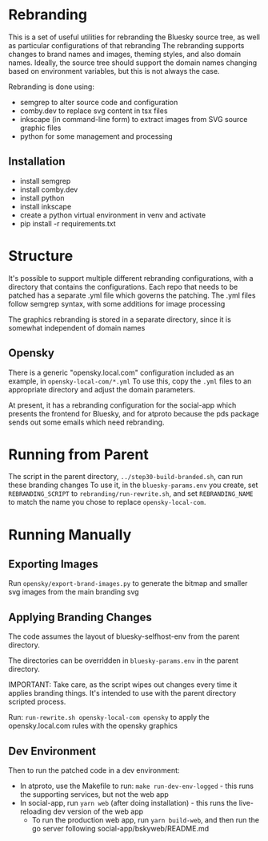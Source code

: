 Rebranding
==========

This is a set of useful utilities for rebranding the Bluesky source tree, as well as particular configurations of that rebranding
The rebranding supports changes to brand names and images, theming styles, and also domain names.
Ideally, the source tree should support the domain names changing based on environment variables, but this is not always the case.

Rebranding is done using:
- semgrep to alter source code and configuration
- comby.dev to replace svg content in tsx files
- inkscape (in command-line form) to extract images from SVG source graphic files
- python for some management and processing

Installation
------------

- install semgrep
- install comby.dev
- install python
- install inkscape
- create a python virtual environment in venv and activate
- pip install -r requirements.txt

Structure
=========

It's possible to support multiple different rebranding configurations, with a directory that contains the configurations.
Each repo that needs to be patched has a separate .yml file which governs the patching.
The .yml files follow semgrep syntax, with some additions for image processing

The graphics rebranding is stored in a separate directory, since it is somewhat independent of domain names

Opensky
-------

There is a generic "opensky.local.com" configuration included as an example, in `opensky-local-com/*.yml`
To use this, copy the `.yml` files to an appropriate directory and adjust the domain parameters.

At present, it has a rebranding configuration for the social-app which presents the frontend for Bluesky,
and for atproto because the pds package sends out some emails which need rebranding.

Running from Parent
===================

The script in the parent directory, `../step30-build-branded.sh`, can run these branding changes
To use it, in the `bluesky-params.env` you create, set `REBRANDING_SCRIPT` to `rebranding/run-rewrite.sh`,
and set `REBRANDING_NAME` to match the name you chose to replace `opensky-local-com`.

Running Manually
================

Exporting Images
----------------

Run `opensky/export-brand-images.py` to generate the bitmap and smaller svg images from the main branding svg

Applying Branding Changes
-------------------------

The code assumes the layout of bluesky-selfhost-env from the parent directory.

The directories can be overridden in `bluesky-params.env` in the parent directory.

IMPORTANT: Take care, as the script wipes out changes every time it applies branding things.
It's intended to use with the parent directory scripted process.

Run: `run-rewrite.sh opensky-local-com opensky` to apply the opensky.local.com rules with the opensky graphics

Dev Environment
---------------

Then to run the patched code in a dev environment:

* In atproto, use the Makefile to run: `make run-dev-env-logged` - this runs the supporting services, but not the web app
* In social-app, run `yarn web` (after doing installation) - this runs the live-reloading dev version of the web app
  - To run the production web app, run `yarn build-web`, and then run the go server following social-app/bskyweb/README.md

